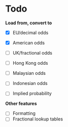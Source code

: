 # Todo

**Load from, convert to**

- [x] EU/decimal odds
- [x] American odds
- [ ] UK/fractional odds
- [ ] Hong Kong odds
- [ ] Malaysian odds
- [ ] Indonesian odds
- [ ] Implied probability


**Other features**

- [ ] Formatting
- [ ] Fractional lookup tables
